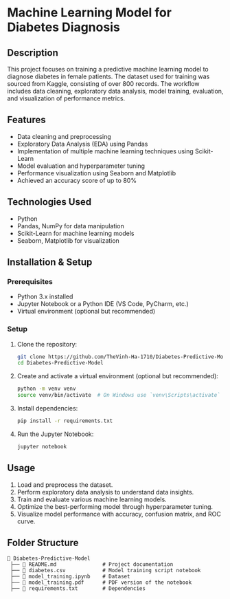 # Machine Learning Model for Diabetes Diagnosis

## Description

This project focuses on training a predictive machine learning model to diagnose diabetes in female patients. The dataset used for training was sourced from Kaggle, consisting of over 800 records. The workflow includes data cleaning, exploratory data analysis, model training, evaluation, and visualization of performance metrics.

## Features

- Data cleaning and preprocessing
- Exploratory Data Analysis (EDA) using Pandas
- Implementation of multiple machine learning techniques using Scikit-Learn
- Model evaluation and hyperparameter tuning
- Performance visualization using Seaborn and Matplotlib
- Achieved an accuracy score of up to 80%

## Technologies Used

- Python
- Pandas, NumPy for data manipulation
- Scikit-Learn for machine learning models
- Seaborn, Matplotlib for visualization

## Installation & Setup

### Prerequisites

- Python 3.x installed
- Jupyter Notebook or a Python IDE (VS Code, PyCharm, etc.)
- Virtual environment (optional but recommended)

### Setup

1. Clone the repository:

   ```sh
   git clone https://github.com/TheVinh-Ha-1710/Diabetes-Predictive-Model.git
   cd Diabetes-Predictive-Model
   ```

2. Create and activate a virtual environment (optional but recommended):

   ```sh
   python -m venv venv
   source venv/bin/activate  # On Windows use `venv\Scripts\activate`
   ```

3. Install dependencies:

   ```sh
   pip install -r requirements.txt
   ```

4. Run the Jupyter Notebook:

   ```sh
   jupyter notebook
   ```

## Usage

1. Load and preprocess the dataset.
2. Perform exploratory data analysis to understand data insights.
3. Train and evaluate various machine learning models.
4. Optimize the best-performing model through hyperparameter tuning.
5. Visualize model performance with accuracy, confusion matrix, and ROC curve.

## Folder Structure

```
📂 Diabetes-Predictive-Model
 ├── 📜 README.md               # Project documentation   
 ├── 📜 diabetes.csv            # Model training script notebook  
 ├── 📜 model_training.ipynb    # Dataset  
 ├── 📜 model_training.pdf      # PDF version of the notebook
 ├── 📜 requirements.txt        # Dependencies    
```

